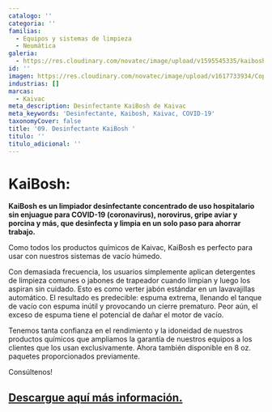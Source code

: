 ```yaml
---
catalogo: ''
categoria: ''
familias:
  - Equipos y sistemas de limpieza
  - Neumática
galeria:
  - https://res.cloudinary.com/novatec/image/upload/v1595545335/kaibosh-gigapixel-scale-4_00x_iq74v5.png
id: ''
imagen: https://res.cloudinary.com/novatec/image/upload/v1617733934/Copia_de_Dise%C3%B1o_sin_t%C3%ADtulo_28_pt1pwc.png
industrias: []
marcas:
  - Kaivac
meta_description: Desinfectante KaiBosh de Kaivac
meta_keywords: 'Desinfectante, Kaibosh, Kaivac, COVID-19'
taxonomyCover: false
title: '09. Desinfectante KaiBosh '
titulo: ''
titulo_adicional: ''
---
```





# **KaiBosh**:

**KaiBosh es un limpiador desinfectante concentrado de uso hospitalario sin enjuague para COVID-19 (coronavirus), norovirus, gripe aviar y porcina y más, que desinfecta y limpia en un solo paso para ahorrar trabajo.**

Como todos los productos químicos de Kaivac, KaiBosh es perfecto para usar con nuestros sistemas de vacío húmedo.

Con demasiada frecuencia, los usuarios simplemente aplican detergentes de limpieza comunes o jabones de trapeador cuando limpian y luego los aspiran sin cuidado. Esto es como verter jabón estándar en un lavavajillas automático. El resultado es predecible: espuma extrema, llenando el tanque de vacío con espuma inútil y provocando un cierre prematuro. Peor aún, el exceso de espuma tiene el potencial de dañar el motor de vacío.

Tenemos tanta confianza en el rendimiento y la idoneidad de nuestros productos químicos que ampliamos la garantía de nuestros equipos a los clientes que los usan exclusivamente. Ahora también disponible en 8 oz. paquetes proporcionados previamente.

Consúltenos!

## [Descargue aquí más información.](https://synology01.novatec.cr:5001/d/f/560549783454922731)

